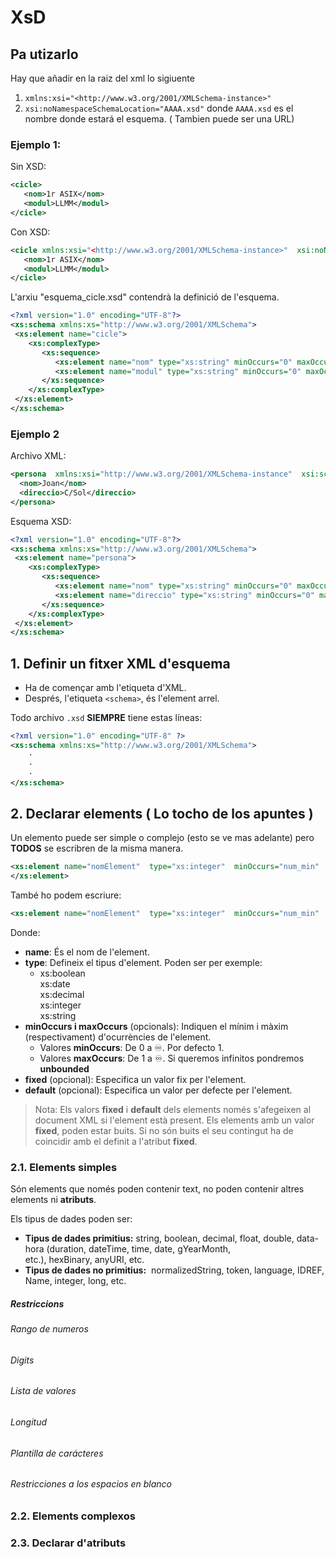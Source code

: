 # XsD
## Pa utizarlo
Hay que añadir en la raiz del xml lo sigiuente
1. `xmlns:xsi="<http://www.w3.org/2001/XMLSchema-instance>"`
2. `xsi:noNamespaceSchemaLocation="AAAA.xsd"` donde `AAAA.xsd` es el nombre donde estará el esquema. ( Tambien puede ser una URL)

### Ejemplo 1:
Sin XSD:
```xml
<cicle>	
   <nom>1r ASIX</nom>
   <modul>LLMM</modul>
</cicle>
```
Con XSD:
```xml
<cicle xmlns:xsi="<http://www.w3.org/2001/XMLSchema-instance>"	xsi:noNamespaceSchemaLocation="esquema_cicle.xsd">	
   <nom>1r ASIX</nom>
   <modul>LLMM</modul>
</cicle>
```
L'arxiu "esquema_cicle.xsd" contendrà la definició de l'esquema.
```xml
<?xml version="1.0" encoding="UTF-8"?>
<xs:schema xmlns:xs="http://www.w3.org/2001/XMLSchema"> 
 <xs:element name="cicle">
    <xs:complexType>
       <xs:sequence>
          <xs:element name="nom" type="xs:string" minOccurs="0" maxOccurs="unbounded"/> 
          <xs:element name="modul" type="xs:string" minOccurs="0" maxOccurs="unbounded"/>
       </xs:sequence>
    </xs:complexType>
 </xs:element>
</xs:schema>
```
### Ejemplo 2
Archivo XML:
```xml
<persona  xmlns:xsi="http://www.w3.org/2001/XMLSchema-instance"  xsi:schemaLocation="humans.xsd">
  <nom>Joan</nom>
  <direccio>C/Sol</direccio>
</persona>
```
Esquema XSD:
```xml
<?xml version="1.0" encoding="UTF-8"?>
<xs:schema xmlns:xs="http://www.w3.org/2001/XMLSchema"> 
 <xs:element name="persona">
    <xs:complexType>
       <xs:sequence>
          <xs:element name="nom" type="xs:string" minOccurs="0" maxOccurs="unbounded"/> 
          <xs:element name="direccio" type="xs:string" minOccurs="0" maxOccurs="unbounded"/>
       </xs:sequence>
    </xs:complexType>
 </xs:element>
</xs:schema>
```  

## 1. Definir un fitxer XML d'esquema
- Ha de començar amb l'etiqueta d'XML. 
-  Després, l'etiqueta `<schema>`, és l'element arrel.

Todo archivo `.xsd` **SIEMPRE** tiene estas líneas:
```xml
<?xml version="1.0" encoding="UTF-8" ?>
<xs:schema xmlns:xs="http://www.w3.org/2001/XMLSchema">
	·
	·
	·
</xs:schema>
```

## 2. Declarar elements ( Lo tocho de los apuntes )
Un elemento puede ser simple o complejo (esto se ve mas adelante) pero **TODOS** se escribren de la misma manera.
```xml
<xs:element name="nomElement"  type="xs:integer"  minOccurs="num_min"  maxOccurs="num_max"  fixed="valorElement"   default="valorXdefecte">  
</xs:element>  
```
També ho podem escriure: 
```xml
<xs:element name="nomElement"  type="xs:integer"  minOccurs="num_min"  maxOccurs="num_max"  fixed="valorElement"   default="valorXdefecte"/>
```
Donde:  
- **name**: És el nom de l'element. 
- **type**: Defineix el tipus d'element. Poden ser per exemple:  
    - xs:boolean  
    xs:date  
    xs:decimal  
    xs:integer  
    xs:string  
- **minOccurs i maxOccurs** (opcionals): Indiquen el mínim i màxim (respectivament) d'ocurrències de l'element. 
	- Valores **minOccurs**: De 0 a ♾. Por defecto 1.
	- Valores **maxOccurs**: De 1 a ♾. Si queremos infinitos pondremos **unbounded**
- **fixed** (opcional): Especifica un valor fix per l'element.  
- **default** (opcional): Especifica un valor per defecte per l'element.  
  
> Nota:
> Els valors **fixed** i **default** dels elements només s'afegeixen al document XML si l'element està present.
> Els elements amb un valor **fixed**, poden estar buits. Si no són buits el seu contingut ha de coincidir amb el definit a l'atribut **fixed**.
### 2.1. Elements simples
Són elements que només poden contenir text, no poden contenir altres elements ni **atributs**.

Els tipus de dades poden ser:
-   **Tipus de dades primitius:** string, boolean, decimal, float, double, data-hora (duration, dateTime, time, date, gYearMonth, etc.), hexBinary, anyURI, etc.
-   **Tipus de dades no primitius:**  normalizedString, token, language, IDREF, Name, integer, long, etc.


##### Restriccions
###### Rango de numeros
###### Digits
###### Lista de valores
###### Longitud
###### Plantilla de carácteres
###### Restricciones a los espacios en blanco
### 2.2. Elements complexos
### 2.3. Declarar d'atributs